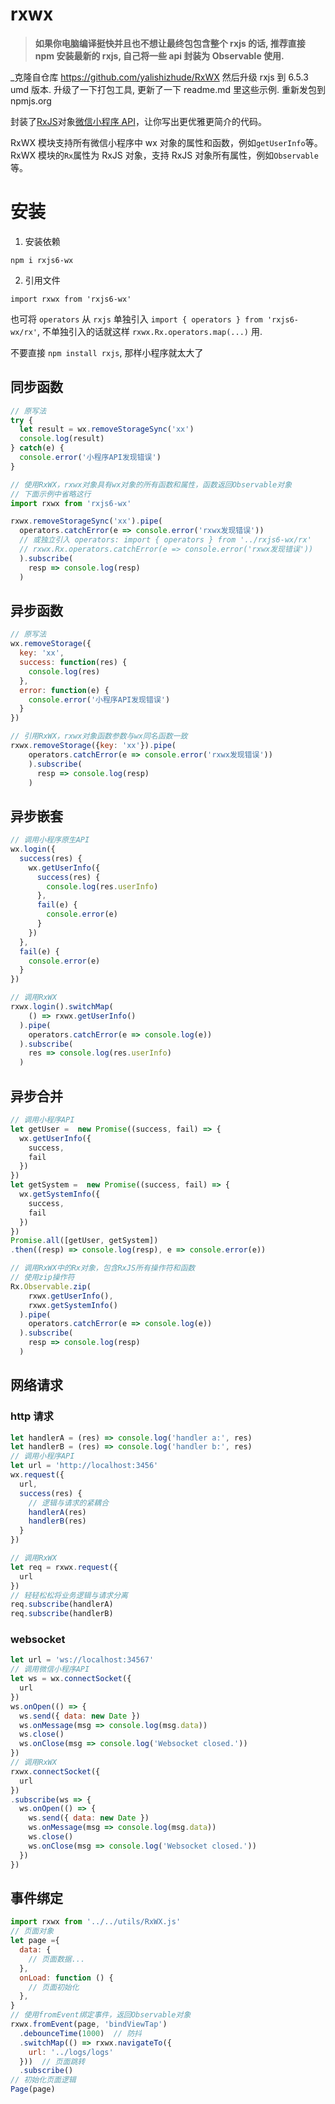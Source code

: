 # rxwx

> **如果你电脑编译挺快并且也不想让最终包包含整个 rxjs 的话, 推荐直接 npm 安装最新的 rxjs, 自己将一些 api 封装为 Observable 使用.**

_克隆自仓库 https://github.com/yalishizhude/RxWX 然后升级 rxjs 到 6.5.3 umd 版本. 升级了一下打包工具, 更新了一下 readme.md 里这些示例. 重新发包到 npmjs.org

封装了[RxJS](http://cn.rx.js.org/manual/overview.html)对象[微信小程序 API](https://mp.weixin.qq.com/debug/wxadoc/dev/api/)，让你写出更优雅更简介的代码。

RxWX 模块支持所有微信小程序中 wx 对象的属性和函数，例如`getUserInfo`等。
RxWX 模块的`Rx`属性为 RxJS 对象，支持 RxJS 对象所有属性，例如`Observable`等。

# 安装

1. 安装依赖

`npm i rxjs6-wx`

2. 引用文件

`import rxwx from 'rxjs6-wx'`

也可将 `operators` 从 `rxjs` 单独引入 `import { operators } from 'rxjs6-wx/rx'`, 不单独引入的话就这样 `rxwx.Rx.operators.map(...)` 用.

不要直接 `npm install rxjs`, 那样小程序就太大了

## 同步函数

```js
// 原写法
try {
  let result = wx.removeStorageSync('xx')
  console.log(result)
} catch(e) {
  console.error('小程序API发现错误')
}

// 使用RxWX，rxwx对象具有wx对象的所有函数和属性，函数返回Observable对象
// 下面示例中省略这行
import rxwx from 'rxjs6-wx'

rxwx.removeStorageSync('xx').pipe(
  operators.catchError(e => console.error('rxwx发现错误'))
  // 或独立引入 operators: import { operators } from '../rxjs6-wx/rx'
  // rxwx.Rx.operators.catchError(e => console.error('rxwx发现错误'))
  ).subscribe(
    resp => console.log(resp)
  )
```

## 异步函数

```js
// 原写法
wx.removeStorage({
  key: 'xx',
  success: function(res) {
    console.log(res)
  },
  error: function(e) {
    console.error('小程序API发现错误')
  }
})

// 引用RxWX，rxwx对象函数参数与wx同名函数一致
rxwx.removeStorage({key: 'xx'}).pipe(
    operators.catchError(e => console.error('rxwx发现错误'))
    ).subscribe(
      resp => console.log(resp)
    )
```

## 异步嵌套

```js
// 调用小程序原生API
wx.login({
  success(res) {
    wx.getUserInfo({
      success(res) {
        console.log(res.userInfo)
      },
      fail(e) {
        console.error(e)
      }
    })
  },
  fail(e) {
    console.error(e)
  }
})

// 调用RxWX
rxwx.login().switchMap(
    () => rxwx.getUserInfo()
  ).pipe(
    operators.catchError(e => console.log(e))
  ).subscribe(
    res => console.log(res.userInfo)
  )
```

## 异步合并

```js
// 调用小程序API
let getUser =  new Promise((success, fail) => {
  wx.getUserInfo({
    success,
    fail
  })
})
let getSystem =  new Promise((success, fail) => {
  wx.getSystemInfo({
    success,
    fail
  })
})
Promise.all([getUser, getSystem])
.then((resp) => console.log(resp), e => console.error(e))

// 调用RxWX中的Rx对象，包含RxJS所有操作符和函数
// 使用zip操作符
Rx.Observable.zip(
    rxwx.getUserInfo(),
    rxwx.getSystemInfo()
  ).pipe(
    operators.catchError(e => console.log(e))
  ).subscribe(
    resp => console.log(resp)
  )
```

## 网络请求

### http 请求

```js
let handlerA = (res) => console.log('handler a:', res)
let handlerB = (res) => console.log('handler b:', res)
// 调用小程序API
let url = 'http://localhost:3456'
wx.request({
  url,
  success(res) {
    // 逻辑与请求的紧耦合
    handlerA(res)
    handlerB(res)
  }
})

// 调用RxWX
let req = rxwx.request({
  url
})
// 轻轻松松将业务逻辑与请求分离
req.subscribe(handlerA)
req.subscribe(handlerB)
```

### websocket

```js
let url = 'ws://localhost:34567'
// 调用微信小程序API
let ws = wx.connectSocket({
  url
})
ws.onOpen(() => {
  ws.send({ data: new Date })
  ws.onMessage(msg => console.log(msg.data))
  ws.close()
  ws.onClose(msg => console.log('Websocket closed.'))
})
// 调用RxWX
rxwx.connectSocket({
  url
})
.subscribe(ws => {
  ws.onOpen(() => {
    ws.send({ data: new Date })
    ws.onMessage(msg => console.log(msg.data))
    ws.close()
    ws.onClose(msg => console.log('Websocket closed.'))
  })
})
```

## 事件绑定

```js
import rxwx from '../../utils/RxWX.js'
// 页面对象
let page ={
  data: {
    // 页面数据...
  },
  onLoad: function () {
    // 页面初始化
  },
}
// 使用fromEvent绑定事件，返回Observable对象
rxwx.fromEvent(page, 'bindViewTap')
  .debounceTime(1000)  // 防抖
  .switchMap(() => rxwx.navigateTo({
    url: '../logs/logs'
  }))  // 页面跳转
  .subscribe()
// 初始化页面逻辑
Page(page)
```


